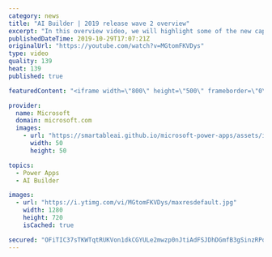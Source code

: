 ```yaml
---
category: news
title: "AI Builder | 2019 release wave 2 overview"
excerpt: "In this overview video, we will highlight some of the new capabilities included in the latest update to AI Builder within Power Apps that will help you plan and prepare for the upcoming updates with confidence.     Here are the capabilities covered:  • Building AI models  • Managing and sharing AI models"
publishedDateTime: 2019-10-29T17:07:21Z
originalUrl: "https://youtube.com/watch?v=MGtomFKVDys"
type: video
quality: 139
heat: 139
published: true

featuredContent: "<iframe width=\"800\" height=\"500\" frameborder=\"0\" src=\"https://www.youtube.com/embed/MGtomFKVDys\" allow=\"accelerometer; autoplay; encrypted-media; gyroscope; picture-in-picture\" allowfullscreen></iframe>"

provider:
  name: Microsoft
  domain: microsoft.com
  images:
    - url: "https://smartableai.github.io/microsoft-power-apps/assets/images/organizations/microsoft.com-50x50.jpg"
      width: 50
      height: 50

topics:
  - Power Apps
  - AI Builder

images:
  - url: "https://i.ytimg.com/vi/MGtomFKVDys/maxresdefault.jpg"
    width: 1280
    height: 720
    isCached: true

secured: "OFiTIC37sTKWTqtRUKVon1dkCGYULe2mwzp0nJtiAdFSJDhDGmfB3gSinzRPqxxuOYUN5hDBsqv5oktxZBVsPp0rnESz8Rl2qYCTgeAXIOQ8PdRBGB8gvUa7+duT6DKhJdx9F7hgyr1M4Dd0WT8GT6f4O+9cDCmYrwZ+la1ay8h6OSgoScxvTcH/uJ//xWDJKTRtxP3E1ZzLU+iCJyRHMVNpp+qXsA1MhdJVr22uUG+ITqQnG7OixhklgL0hFR3nuJ1NYEsOh3i+iYLebNYXfY2h4js1LH2xUIFrWDekgJu9JSNytcGGTakLXKfVvPJQlhVgry+cLA2TzX/Opvl5sCJVEU5e7GJ9yuQv18UluIZTkbJvL1AEIKxlFpSUuX6iLNTB6//O4gRWz56clU5jYJgNNDRj182thhxarChqcb+u+Gdhpc/vyHkD/cn3GIMf;UESC1YVNb+aIYkT5rvVe/g=="
---
```


